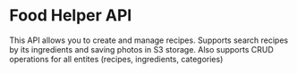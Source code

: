 # Food Helper API
This API allows you to create and manage recipes. Supports search recipes by its ingredients and saving photos in S3 storage.
Also supports CRUD operations for all entites (recipes, ingredients, categories)

